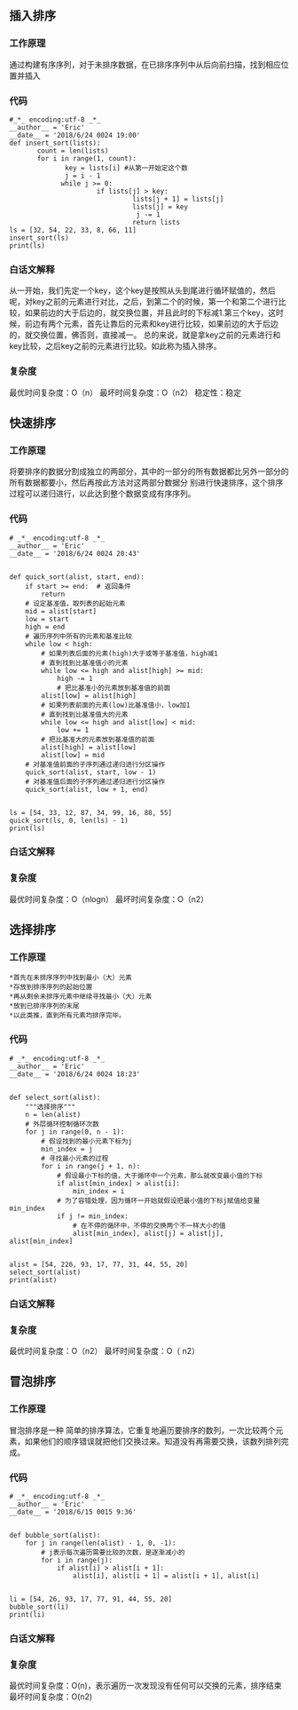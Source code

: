 
## 插入排序
### 工作原理
通过构建有序序列，对于未排序数据，在已排序序列中从后向前扫描，找到相应位置并插入
### 代码
```
#_*_ encoding:utf-8 _*_
__author__ = 'Eric'
__date__ = '2018/6/24 0024 19:00'
def insert_sort(lists):
       count = len(lists)
       for i in range(1, count):
              key = lists[i] #从第一开始定这个数
              j = i - 1
             while j >= 0:
                      if lists[j] > key:
                               lists[j + 1] = lists[j]
                               lists[j] = key
                                j -= 1
                               return lists
ls = [32, 54, 22, 33, 8, 66, 11]
insert_sort(ls)
print(ls)
```
### 白话文解释
从一开始，我们先定一个key，这个key是按照从头到尾进行循环赋值的，然后呢，对key之前的元素进行对比，之后，到第二个的时候，第一个和第二个进行比较，如果前边的大于后边的，就交换位置，并且此时的下标减1.第三个key，这时候，前边有两个元素，首先让靠后的元素和key进行比较，如果前边的大于后边的，就交换位置，佛否则，直接减一。
总的来说，就是拿key之前的元素进行和key比较，之后key之前的元素进行比较。如此称为插入排序。
### 复杂度
最优时间复杂度：O（n）
最坏时间复杂度：O（n2）
稳定性：稳定

## 快速排序
### 工作原理
将要排序的数据分割成独立的两部分，其中的一部分的所有数据都比另外一部分的所有数据都要小，然后再按此方法对这两部分数据分 别进行快速排序，这个排序过程可以递归进行，以此达到整个数据变成有序序列。
### 代码
```
# _*_ encoding:utf-8 _*_
__author__ = 'Eric'
__date__ = '2018/6/24 0024 20:43'


def quick_sort(alist, start, end):
    if start >= end:  # 返回条件
        return
    # 设定基准值，取列表的起始元素
    mid = alist[start]
    low = start
    high = end
    # 遍历序列中所有的元素和基准比较
    while low < high:
        # 如果列表后面的元素(high)大于或等于基准值，high减1
        # 直到找到比基准值小的元素
        while low <= high and alist[high] >= mid:
            high -= 1
            # 把比基准小的元素放到基准值的前面
        alist[low] = alist[high]
        # 如果列表前面的元素(low)比基准值小，low加1
        # 直到找到比基准值大的元素
        while low <= high and alist[low] < mid:
            low += 1
        # 把比基准大的元素放到基准值的前面
        alist[high] = alist[low]
        alist[low] = mid
    # 对基准值前面的子序列通过递归进行分区操作
    quick_sort(alist, start, low - 1)
    # 对基准值后面的子序列通过递归进行分区操作
    quick_sort(alist, low + 1, end)


ls = [54, 33, 12, 87, 34, 99, 16, 88, 55]
quick_sort(ls, 0, len(ls) - 1)
print(ls)

```
### 白话文解释
### 复杂度
最优时间复杂度：O（nlogn）
最坏时间复杂度：O（n2）


## 选择排序
### 工作原理

	*首先在未排序序列中找到最小（大）元素
	*存放到排序序列的起始位置
	*再从剩余未排序元素中继续寻找最小（大）元素
	*放到已排序序列的末尾
	*以此类推，直到所有元素均排序完毕。   

### 代码
```
# _*_ encoding:utf-8 _*_
__author__ = 'Eric'
__date__ = '2018/6/24 0024 18:23'


def select_sort(alist):
    """选择排序"""
    n = len(alist)
    # 外层循环控制循环次数
    for j in range(0, n - 1):
        # 假设找到的最小元素下标为j
        min_index = j
        # 寻找最小元素的过程
        for i in range(j + 1, n):
            # 假设最小下标的值，大于循环中一个元素，那么就改变最小值的下标
            if alist[min_index] > alist[i]:
                min_index = i
            # 为了容错处理，因为循环一开始就假设把最小值的下标j赋值给变量min_index
            if j != min_index:
                # 在不停的循环中，不停的交换两个不一样大小的值
                alist[min_index], alist[j] = alist[j], alist[min_index]


alist = [54, 226, 93, 17, 77, 31, 44, 55, 20]
select_sort(alist)
print(alist)

```
### 白话文解释
### 复杂度
最优时间复杂度：O（n2）
最坏时间复杂度：O（ n2）


## 冒泡排序
### 工作原理
冒泡排序是一种 简单的排序算法，它重复地遍历要排序的数列，一次比较两个元素，如果他们的顺序错误就把他们交换过来。知道没有再需要交换，该数列排列完成。
### 代码
```
# _*_ encoding:utf-8 _*_
__author__ = 'Eric'
__date__ = '2018/6/15 0015 9:36'


def bubble_sort(alist):
    for j in range(len(alist) - 1, 0, -1):
        # j表示每次遍历需要比较的次数，是逐渐减小的
        for i in range(j):
            if alist[i] > alist[i + 1]:
                alist[i], alist[i + 1] = alist[i + 1], alist[i]


li = [54, 26, 93, 17, 77, 91, 44, 55, 20]
bubble_sort(li)
print(li)

```
### 白话文解释
### 复杂度
最优时间复杂度：O(n)，表示遍历一次发现没有任何可以交换的元素，排序结束
最坏时间复杂度：O(n2)
 